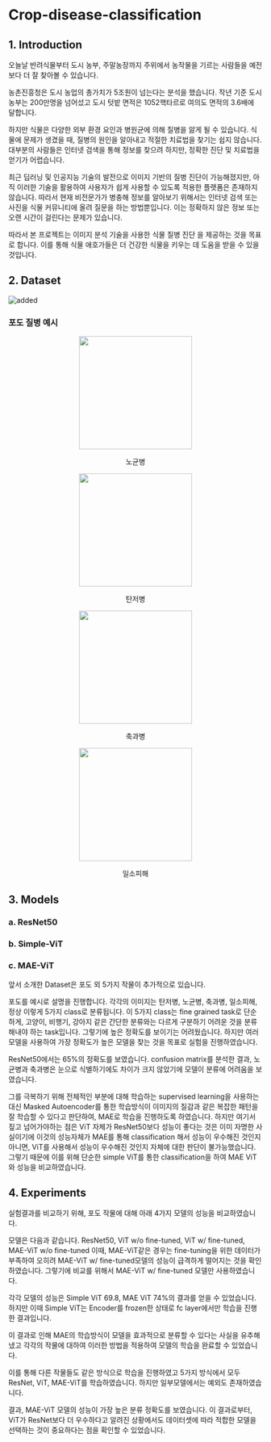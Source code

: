 # Crop-disease-classification

## 1. Introduction

오늘날 반려식물부터 도시 농부, 주말농장까지 주위에서 농작물을 기르는 사람들을 예전보다 더 잘 찾아볼 수 있습니다. 

농촌진흥청은 도시 농업의 총가치가 5조원이 넘는다는 분석을 했습니다.
작년 기준 도시농부는 200만명을 넘어섰고 도시 텃밭 면적은 1052핵타르로 여의도 면적의 3.6배에 달합니다.

하지만 식물은 다양한 외부 환경 요인과 병원균에 의해 질병을 앓게 될 수 있습니다. 
식물에 문제가 생겼을 때, 질병의 원인을 알아내고 적절한 치료법을 찾기는 쉽지 않습니다.
대부분의 사람들은 인터넷 검색을 통해 정보를 찾으려 하지만, 정확한 진단 및 치료법을 얻기가 어렵습니다.

최근 딥러닝 및 인공지능 기술의 발전으로 이미지 기반의 질병 진단이 가능해졌지만, 아직 이러한 기술을 활용하여 사용자가 쉽게 사용할 수 있도록 적용한 플랫폼은 존재하지 않습니다.
따라서 현재 비전문가가 병충해 정보를 알아보기 위해서는 인터넷 검색 또는 사진을 식물 커뮤니티에 올려 질문을 하는 방법뿐입니다. 
이는 정확하지 않은 정보 또는 오랜 시간이 걸린다는 문제가 있습니다.

따라서 본 프로젝트는 이미지 분석 기술을 사용한 식물 질병 진단 을 제공하는 것을 목표로 합니다.
이를 통해 식물 애호가들은 더 건강한 식물을 키우는 데 도움을 받을 수 있을 것입니다.

## 2. Dataset

![added](https://github.com/mukkbo/Crop-disease-classification/assets/133736337/7436df31-ccfc-48fe-92fc-48e97c00ec54)

### 포도 질병 예시

<div align="center">
  <img src="https://github.com/mukkbo/Crop-disease-classification/assets/133736337/62b15472-c531-40f7-9a65-7dde9bd3632a" width="224" height="224"/>
  <p align="center">노균병</p>
</div>
<div align="center">
  <img src="https://github.com/mukkbo/Crop-disease-classification/assets/133736337/3989ef26-0e54-406f-b659-89e850137f24" width="224" height="224"/>
   <p align="center">탄저병</p>
</div>
<div align="center">
  <img src="https://github.com/mukkbo/Crop-disease-classification/assets/133736337/ff0773d1-b6ec-4c1d-80d7-1454a75733f7" width="224" height="224"/>
   <p align="center">축과병</p>
</div align="center">
<div align="center">
  <img src="https://github.com/mukkbo/Crop-disease-classification/assets/133736337/e38f617d-852d-44bd-9056-bce1c54d26bc"  width="224" height="224"/>
   <p align="center">일소피해</p>
</div>

## 3. Models
  ### a. ResNet50
  ### b. Simple-ViT
  ### c. MAE-ViT

앞서 소개한 Dataset은 포도 외 5가지 작물이 추가적으로 있습니다.

포도를 예시로 설명을 진행합니다.
각각의 이미지는 탄저병, 노균병, 축과병, 일소피해, 정상 이렇게 5가지 class로 분류됩니다.
이 5가지 class는 fine grained task로 단순하게, 고양이, 비행기, 강아지 같은 간단한 분류와는 다르게 구분하기 어려운 것을 분류해내야 하는 task입니다.
그렇기에 높은 정확도를 보이기는 어려웠습니다. 하지만 여러 모델을 사용하여 가장 정확도가 높은 모델을 찾는 것을 목표로 실험을 진행하였습니다.

ResNet50에서는 65%의 정확도를 보였습니다. 
confusion matrix를 분석한 결과, 노균병과 축과병은 눈으로 식별하기에도 차이가 크지 않았기에 모델이 분류에 어려움을 보였습니다.

그를 극복하기 위해 전체적인 부분에 대해 학습하는 supervised learning을 사용하는 대신 Masked Autoencoder를 통한 학습방식이 이미지의 질감과 같은 복잡한 패턴을 잘 학습할 수 있다고 판단하여, MAE로 학습을 진행하도록 하였습니다. 
하지만 여기서 짚고 넘어가야하는 점은 ViT 자체가 ResNet50보다 성능이 좋다는 것은 이미 자명한 사실이기에 이것의 성능자체가 MAE를 통해 classification 해서 성능이 우수해진 것인지 아니면, ViT를 사용해서 성능이 우수해진 것인지 자체에 대한 판단이 불가능했습니다. 그렇기 때문에 이를 위해 단순한 simple ViT를 통한 classification을 하여 MAE ViT와 성능을 비교하였습니다.

## 4. Experiments

실험결과를 비교하기 위해, 포도 작물에 대해 아래 4가지 모델의 성능을 비교하였습니다.

모델은 다음과 같습니다. ResNet50, ViT w/o fine-tuned, ViT w/ fine-tuned, MAE-ViT w/o fine-tuned
이때, MAE-ViT같은 경우는 fine-tuning을 위한 데이터가 부족하여 오히려 MAE-ViT w/ fine-tuned모델의 성능이 급격하게 떨어지는 것을 확인하였습니다. 그렇기에 비교를 위해서 MAE-ViT w/ fine-tuned 모델만 사용하였습니다.

각각 모델의 성능은
Simple ViT 69.8, MAE ViT 74%의 결과를 얻을 수 있었습니다.
하지만 이때 Simple ViT는 Encoder를 frozen한 상태로 fc layer에서만 학습을 진행한 결과입니다.


이 결과로 인해 MAE의 학습방식이 모델을 효과적으로 분류할 수 있다는 사실을 유추해냈고 각각의 작물에 대하여 이러한 방법을 적용하여 모델의 학습을 완료할 수 있었습니다.

이를 통해 다른 작물들도 같은 방식으로 학습을 진행하였고 5가지 방식에서 모두 ResNet, ViT, MAE-ViT를 학습하였습니다. 하지만 일부모델에서는 예외도 존재하였습니다.

결과, MAE-ViT 모델의 성능이 가장 높은 분류 정확도를 보였습니다.
이 결과로부터, ViT가 ResNet보다 더 우수하다고 알려진 상황에서도 데이터셋에 따라 적합한 모델을 선택하는 것이 중요하다는 점을 확인할 수 있었습니다.


